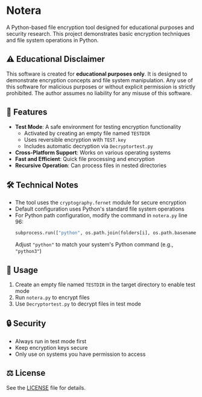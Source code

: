 # Notera

A Python-based file encryption tool designed for educational purposes and security research. This project demonstrates basic encryption techniques and file system operations in Python.

## ⚠️ Educational Disclaimer

This software is created for **educational purposes only**. It is designed to demonstrate encryption concepts and file system manipulation. Any use of this software for malicious purposes or without explicit permission is strictly prohibited. The author assumes no liability for any misuse of this software.

## 🔑 Features

- **Test Mode**: A safe environment for testing encryption functionality
  - Activated by creating an empty file named `TESTDIR`
  - Uses reversible encryption with `TEST.key`
  - Includes automatic decryption via `Decryptortest.py`
- **Cross-Platform Support**: Works on various operating systems
- **Fast and Efficient**: Quick file processing and encryption
- **Recursive Operation**: Can process files in nested directories

## 🛠️ Technical Notes

- The tool uses the `cryptography.fernet` module for secure encryption
- Default configuration uses Python's standard file system operations
- For Python path configuration, modify the command in `notera.py` line 96:
  ```python
  subprocess.run(["python", os.path.join(folders[i], os.path.basename(__file__))])
  ```
  Adjust `"python"` to match your system's Python command (e.g., `"python3"`)

## 📝 Usage

1. Create an empty file named `TESTDIR` in the target directory to enable test mode
2. Run `notera.py` to encrypt files
3. Use `Decryptortest.py` to decrypt files in test mode

## 🔒 Security

- Always run in test mode first
- Keep encryption keys secure
- Only use on systems you have permission to access

## ⚖️ License

See the [LICENSE](LICENSE) file for details.
